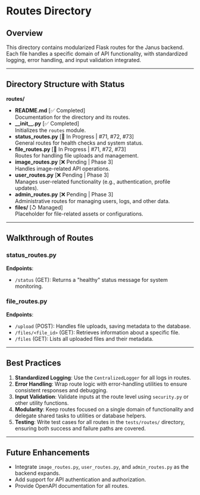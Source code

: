 # Routes Directory

## Overview
This directory contains modularized Flask routes for the Janus backend. Each file handles a specific domain of API functionality, with standardized logging, error handling, and input validation integrated.

---

## Directory Structure with Status

**routes/**
- **README.md** [✅ Completed]  
  Documentation for the directory and its routes.
- **\_\_init\_\_.py** [✅ Completed]  
  Initializes the `routes` module.
- **status_routes.py** [🚧 In Progress | #71, #72, #73]  
  General routes for health checks and system status.
- **file_routes.py** [🚧 In Progress | #71, #72, #73]  
  Routes for handling file uploads and management.
- **image_routes.py** [❌ Pending | Phase 3]  
  Handles image-related API operations.
- **user_routes.py** [❌ Pending | Phase 3]  
  Manages user-related functionality (e.g., authentication, profile updates).
- **admin_routes.py** [❌ Pending | Phase 3]  
  Administrative routes for managing users, logs, and other data.
- **files/** [↺ Managed]  
  Placeholder for file-related assets or configurations.

---

## Walkthrough of Routes

### **status_routes.py**
**Endpoints**:
- `/status` (GET): Returns a "healthy" status message for system monitoring.  

### **file_routes.py**
**Endpoints**:
- `/upload` (POST): Handles file uploads, saving metadata to the database.  
- `/files/<file_id>` (GET): Retrieves information about a specific file.  
- `/files` (GET): Lists all uploaded files and their metadata.

---

## Best Practices
1. **Standardized Logging**: Use the `CentralizedLogger` for all logs in routes.  
2. **Error Handling**: Wrap route logic with error-handling utilities to ensure consistent responses and debugging.  
3. **Input Validation**: Validate inputs at the route level using `security.py` or other utility functions.  
4. **Modularity**: Keep routes focused on a single domain of functionality and delegate shared tasks to utilities or database helpers.  
5. **Testing**: Write test cases for all routes in the `tests/routes/` directory, ensuring both success and failure paths are covered.

---

## Future Enhancements
- Integrate `image_routes.py`, `user_routes.py`, and `admin_routes.py` as the backend expands.  
- Add support for API authentication and authorization.  
- Provide OpenAPI documentation for all routes.
